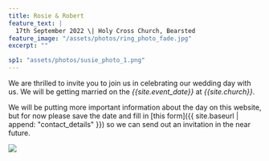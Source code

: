 ```yaml
---
title: Rosie & Robert
feature_text: |
  17th September 2022 \| Holy Cross Church, Bearsted
feature_image: "/assets/photos/ring_photo_fade.jpg"
excerpt: ""

sp1: "assets/photos/susie_photo_1.png"
---
```


We are thrilled to invite you to join us in celebrating our wedding day with us.
We will be getting married on the _{{site.event_date}}_ at _{{site.church}}_.

We will be putting more important information about the day on this website, but
for now please save the date and fill in [this form]({{ site.baseurl | append: "contact_details" }})
so we can send out an invitation in the near future.

<img
src="{{ page.sp1 | prepend: site.baseurl | replace: '//', '/' }}"
/>
